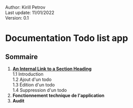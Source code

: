 
Author: Kirill Petrov \
Last update: 11/01/2022 \
Version: 0.1


# Documentation Todo list app


## Sommaire

 1. **[An Internal Link to a Section Heading](/todo-list-app/no_tech_use)** \
 1.1 Introduction \
 1.2 Ajout d'un todo \
 1.3 Édition d'un todo \
 1.4 Suppression d'un todo
 2. **Fonctionnement technique de l'application**
 3. **Audit**